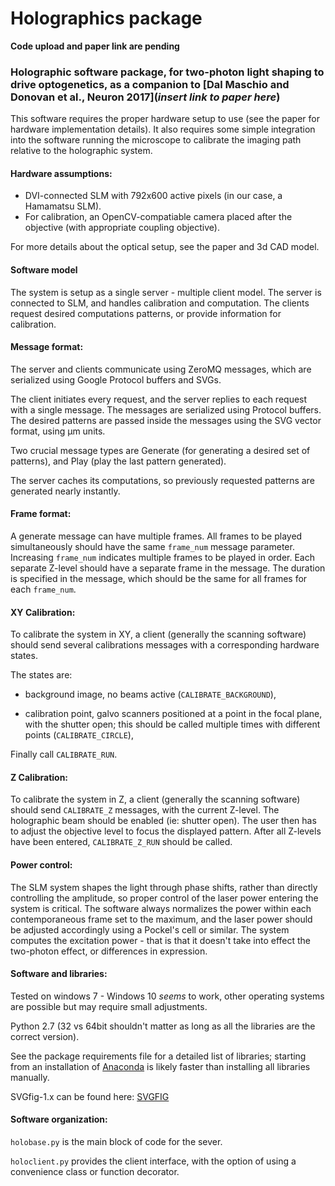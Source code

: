 # Holographics package

**Code upload and paper link are pending**

### Holographic software package, for two-photon light shaping to drive optogenetics, as a companion to [Dal Maschio and Donovan et al., Neuron 2017](*insert link to paper here*)

This software requires the proper hardware setup to use (see the paper for hardware implementation details).
It also requires some simple integration into the software running the microscope to calibrate the imaging path relative to the holographic system.
  
#### Hardware assumptions:
* DVI-connected SLM with 792x600 active pixels (in our case, a Hamamatsu SLM).
* For calibration, an OpenCV-compatiable camera placed after the objective (with appropriate coupling objective).

For more details about the optical setup, see the paper and 3d CAD model.
   
#### Software model
The system is setup as a single server - multiple client model.  The server is connected to SLM, and handles calibration and computation. The clients request desired computations patterns, or provide information for calibration.
   
#### Message format:
The server and clients communicate using ZeroMQ messages, which are serialized using Google Protocol buffers and SVGs.

The client initiates every request, and the server replies to each request with a single message.
The messages are serialized using Protocol buffers.  The desired patterns are passed inside the messages using the SVG vector format, using μm units.

Two crucial message types are Generate (for generating a desired set of patterns), and Play (play the last pattern generated).

The server caches its computations, so previously requested patterns are generated nearly instantly.
   
#### Frame format:
A generate message can have multiple frames.  All frames to be played simultaneously should have the same `frame_num` message parameter.
Increasing `frame_num` indicates multiple frames to be played in order.
Each separate Z-level should have a separate frame in the message. The duration is specified in the message, which should be the same for all frames for each `frame_num`.
   
#### XY Calibration:
To calibrate the system in XY, a client (generally the scanning software) should send several calibrations messages with a corresponding hardware states.

The states are:

* background image, no beams active (`CALIBRATE_BACKGROUND`),

* calibration point, galvo scanners positioned at a point in the focal plane, with the shutter open; this should be called multiple times with different points (`CALIBRATE_CIRCLE`),

Finally call `CALIBRATE_RUN`.

#### Z Calibration:
To calibrate the system in Z, a client (generally the scanning software) should send `CALIBRATE_Z` messages, with the current Z-level. The holographic beam should be enabled (ie: shutter open). The user then has to adjust the objective level to focus the displayed pattern. After all Z-levels have been entered, `CALIBRATE_Z_RUN` should be called.

#### Power control:
The SLM system shapes the light through phase shifts, rather than directly controlling the amplitude, so proper control of the laser power entering the system is critical.  The software always normalizes the power within each contemporaneous frame set to the maximum, and the laser power should be adjusted accordingly using a Pockel's cell or similar. The system computes the excitation power - that is that it doesn't take into effect the two-photon effect, or differences in expression. 

#### Software and libraries:
Tested on windows 7 - Windows 10 *seems* to work, other operating systems are possible but may require small adjustments.

Python 2.7 (32 vs 64bit shouldn't matter as long as all the libraries are the correct version).

See the package requirements file for a detailed list of libraries; starting from an installation of [Anaconda](https://www.continuum.io/downloads) is likely faster than installing all libraries manually.

SVGfig-1.x can be found here: [SVGFIG](https://github.com/jpivarski/svgfig/tree/master/svgfig-1.x)
    
#### Software organization:
`holobase.py` is the main block of code for the sever.

`holoclient.py` provides the client interface, with the option of using a convenience class or function decorator.
    
